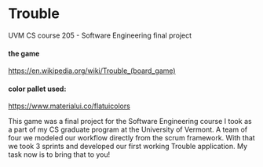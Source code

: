 # Trouble
UVM CS course 205 - Software Engineering final project

#### the game
https://en.wikipedia.org/wiki/Trouble_(board_game)

#### color pallet used:
https://www.materialui.co/flatuicolors

This game was a final project for the Software Engineering course I took as a part of my CS graduate program at the University of Vermont. A team of four we modeled our workflow directly from the scrum framework. With that we took 3 sprints and developed our first working Trouble application. My task now is to bring that to you!
